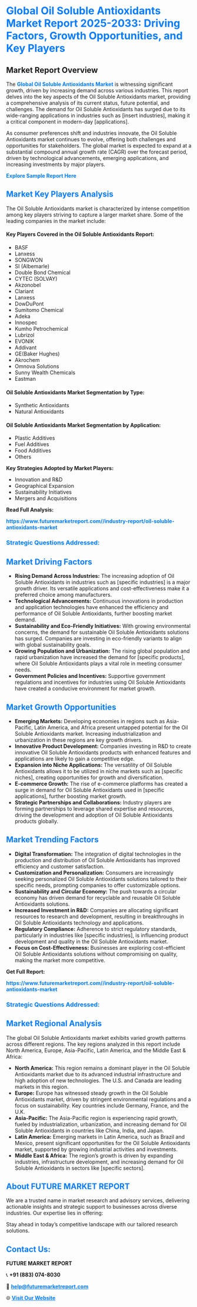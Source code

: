 <h1 style="color: #007BFF;">Global Oil Soluble Antioxidants Market Report 2025-2033: Driving Factors, Growth Opportunities, and Key Players</h1>

<section id="overview">
<h2>Market Report Overview</h2>
<p>The <a href="https://www.futuremarketreport.com//industry-report/oil-soluble-antioxidants-market" style="color: #007BFF; text-decoration: none;"><strong>Global Oil Soluble Antioxidants Market</strong></a> is witnessing significant growth, driven by increasing demand across various industries. This report delves into the key aspects of the Oil Soluble Antioxidants market, providing a comprehensive analysis of its current status, future potential, and challenges. The demand for Oil Soluble Antioxidants has surged due to its wide-ranging applications in industries such as [insert industries], making it a critical component in modern-day [applications].</p>
<p>As consumer preferences shift and industries innovate, the Oil Soluble Antioxidants market continues to evolve, offering both challenges and opportunities for stakeholders. The global market is expected to expand at a substantial compound annual growth rate (CAGR) over the forecast period, driven by technological advancements, emerging applications, and increasing investments by major players.</p>
</section>

<section id="overview">
<p><a href="https://www.futuremarketreport.com//request-sample/reportId=50549" style="color: #007BFF; text-decoration: none;"><strong>Explore Sample Report Here</strong></a></p>
</section>

<section id="key-players">
<h2 style="color: #007BFF;">Market Key Players Analysis</h2>
<p>The Oil Soluble Antioxidants market is characterized by intense competition among key players striving to capture a larger market share. Some of the leading companies in the market include:</p>
<h4>Key Players Covered in the Oil Soluble Antioxidants Report:</h4>
<ul><li>BASF</li><li>Lanxess</li><li>SONGWON</li><li>SI (Albemarle)</li><li>Double Bond Chemical</li><li>CYTEC (SOLVAY)</li><li>Akzonobel</li><li>Clariant</li><li>Lanxess</li><li>DowDuPont</li><li>Sumitomo Chemical</li><li>Adeka</li><li>Innospec</li><li>Kumho Petrochemical</li><li>Lubrizol</li><li>EVONIK</li><li>Addivant</li><li>GE(Baker Hughes)</li><li>Akrochem</li><li>Omnova Solutions</li><li>Sunny Wealth Chemicals</li><li>Eastman</li></ul>
<h4>Oil Soluble Antioxidants Market Segmentation by Type:</h4>
<ul><li>Synthetic Antioxidants</li><li>Natural Antioxidants</li></ul>

<h4>Oil Soluble Antioxidants Market Segmentation by Application:</h4>
<ul><li>Plastic Additives</li><li>Fuel Additives</li><li>Food Additives</li><li>Others</li></ul>
<p><strong>Key Strategies Adopted by Market Players:</strong></p>
<ul>
<li>Innovation and R&D</li>
<li>Geographical Expansion</li>
<li>Sustainability Initiatives</li>
<li>Mergers and Acquisitions</li>
</ul>
</section>

<section>
<p><strong>Read Full Analysis: </strong></p><a href="https://www.futuremarketreport.com//industry-report/oil-soluble-antioxidants-market" style="color: #007BFF; text-decoration: none;"><strong>https://www.futuremarketreport.com//industry-report/oil-soluble-antioxidants-market</strong></a>
<h3 style="color: #007BFF;">Strategic Questions Addressed:</h3>
</section>

<section id="driving-factors">
<h2 style="color: #007BFF;">Market Driving Factors</h2>
<ul>
<li><strong>Rising Demand Across Industries:</strong> The increasing adoption of Oil Soluble Antioxidants in industries such as [specific industries] is a major growth driver. Its versatile applications and cost-effectiveness make it a preferred choice among manufacturers.</li>
<li><strong>Technological Advancements:</strong> Continuous innovations in production and application technologies have enhanced the efficiency and performance of Oil Soluble Antioxidants, further boosting market demand.</li>
<li><strong>Sustainability and Eco-Friendly Initiatives:</strong> With growing environmental concerns, the demand for sustainable Oil Soluble Antioxidants solutions has surged. Companies are investing in eco-friendly variants to align with global sustainability goals.</li>
<li><strong>Growing Population and Urbanization:</strong> The rising global population and rapid urbanization have increased the demand for [specific products], where Oil Soluble Antioxidants plays a vital role in meeting consumer needs.</li>
<li><strong>Government Policies and Incentives:</strong> Supportive government regulations and incentives for industries using Oil Soluble Antioxidants have created a conducive environment for market growth.</li>
</ul>
</section>

<section id="growth-opportunities">
<h2 style="color: #007BFF;">Market Growth Opportunities</h2>
<ul>
<li><strong>Emerging Markets:</strong> Developing economies in regions such as Asia-Pacific, Latin America, and Africa present untapped potential for the Oil Soluble Antioxidants market. Increasing industrialization and urbanization in these regions are key growth drivers.</li>
<li><strong>Innovative Product Development:</strong> Companies investing in R&D to create innovative Oil Soluble Antioxidants products with enhanced features and applications are likely to gain a competitive edge.</li>
<li><strong>Expansion into Niche Applications:</strong> The versatility of Oil Soluble Antioxidants allows it to be utilized in niche markets such as [specific niches], creating opportunities for growth and diversification.</li>
<li><strong>E-commerce Growth:</strong> The rise of e-commerce platforms has created a surge in demand for Oil Soluble Antioxidants used in [specific applications], further boosting market growth.</li>
<li><strong>Strategic Partnerships and Collaborations:</strong> Industry players are forming partnerships to leverage shared expertise and resources, driving the development and adoption of Oil Soluble Antioxidants products globally.</li>
</ul>
</section>

<section id="trending-factors">
<h2 style="color: #007BFF;">Market Trending Factors</h2>
<ul>
<li><strong>Digital Transformation:</strong> The integration of digital technologies in the production and distribution of Oil Soluble Antioxidants has improved efficiency and customer satisfaction.</li>
<li><strong>Customization and Personalization:</strong> Consumers are increasingly seeking personalized Oil Soluble Antioxidants solutions tailored to their specific needs, prompting companies to offer customizable options.</li>
<li><strong>Sustainability and Circular Economy:</strong> The push towards a circular economy has driven demand for recyclable and reusable Oil Soluble Antioxidants solutions.</li>
<li><strong>Increased Investment in R&D:</strong> Companies are allocating significant resources to research and development, resulting in breakthroughs in Oil Soluble Antioxidants technology and applications.</li>
<li><strong>Regulatory Compliance:</strong> Adherence to strict regulatory standards, particularly in industries like [specific industries], is influencing product development and quality in the Oil Soluble Antioxidants market.</li>
<li><strong>Focus on Cost-Effectiveness:</strong> Businesses are exploring cost-efficient Oil Soluble Antioxidants solutions without compromising on quality, making the market more competitive.</li>
</ul>
</section>

<section>
<p><strong>Get Full Report: </strong></p><a href="https://www.futuremarketreport.com//industry-report/oil-soluble-antioxidants-market" style="color: #007BFF; text-decoration: none;"><strong>https://www.futuremarketreport.com//industry-report/oil-soluble-antioxidants-market</strong></a>
<h3 style="color: #007BFF;">Strategic Questions Addressed:</h3>
</section>


<section id="regional-analysis">
<h2 style="color: #007BFF;">Market Regional Analysis</h2>
<p>The global Oil Soluble Antioxidants market exhibits varied growth patterns across different regions. The key regions analyzed in this report include North America, Europe, Asia-Pacific, Latin America, and the Middle East & Africa:</p>
<ul>
<li><strong>North America:</strong> This region remains a dominant player in the Oil Soluble Antioxidants market due to its advanced industrial infrastructure and high adoption of new technologies. The U.S. and Canada are leading markets in this region.</li>
<li><strong>Europe:</strong> Europe has witnessed steady growth in the Oil Soluble Antioxidants market, driven by stringent environmental regulations and a focus on sustainability. Key countries include Germany, France, and the U.K.</li>
<li><strong>Asia-Pacific:</strong> The Asia-Pacific region is experiencing rapid growth, fueled by industrialization, urbanization, and increasing demand for Oil Soluble Antioxidants in countries like China, India, and Japan.</li>
<li><strong>Latin America:</strong> Emerging markets in Latin America, such as Brazil and Mexico, present significant opportunities for the Oil Soluble Antioxidants market, supported by growing industrial activities and investments.</li>
<li><strong>Middle East & Africa:</strong> The region’s growth is driven by expanding industries, infrastructure development, and increasing demand for Oil Soluble Antioxidants in sectors like [specific sectors].</li>
</ul>
</section>

<footer>
<h2 style="color: #007BFF;">About FUTURE MARKET REPORT</h2>
<p>We are a trusted name in market research and advisory services, delivering actionable insights and strategic support to businesses across diverse industries. Our expertise lies in offering:</p>

<p>Stay ahead in today’s competitive landscape with our tailored research solutions.</p>

<h2 style="color: #007BFF;">Contact Us:</h2>
<p><strong>FUTURE MARKET REPORT</strong></p>
<p>📞 <strong>+91 (883) 074-8030</strong></p>
<p>📧 <strong><a href="mailto:help@futuremarketreport.com" style="color: #007BFF;">help@futuremarketreport.com</a></strong></p>
<p>🌐 <strong><a href="https://www.futuremarketreport.com/" style="color: #007BFF;">Visit Our Website</a></strong></p>
</footer>